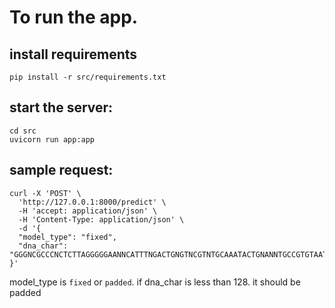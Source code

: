
# To run the app.

## install requirements
```
pip install -r src/requirements.txt
```

## start the server:
```
cd src
uvicorn run app:app
```


## sample request:
```curl
curl -X 'POST' \
  'http://127.0.0.1:8000/predict' \
  -H 'accept: application/json' \
  -H 'Content-Type: application/json' \
  -d '{
  "model_type": "fixed",
  "dna_char": "GGGNCGCCCNCTCTTAGGGGGAANNCATTTNGACTGNGTNCGTNTGCAAATACTGNANNTGCCGTGTAATTATNNCGNTACTGTTNNGCNCCACNGCCCAGNAGNTGAGNG"
}'
```

model_type is `fixed` or `padded`. if dna_char is less than 128. it should be padded